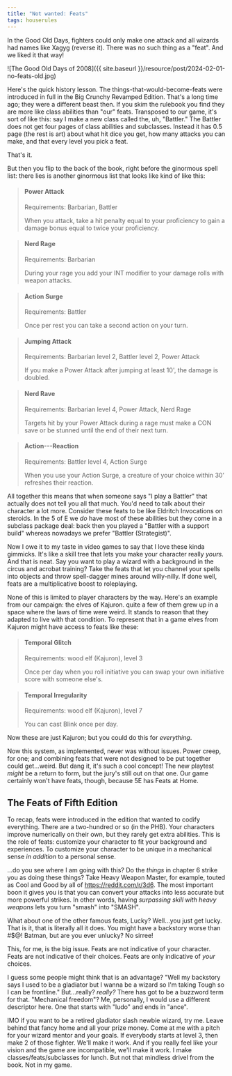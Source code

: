 ```yaml
---
title: "Not wanted: Feats"
tags: houserules
---
```


In the Good Old Days, fighters could only make one attack and all wizards had names like Xagyg (reverse it).
There was no such thing as a "feat".
And we liked it that way!

![The Good Old Days of 2008]({{ site.baseurl }}/resource/post/2024-02-01-no-feats-old.jpg)

Here's the quick history lesson.
The things-that-would-become-feats were introduced in full in the Big Crunchy Revamped Edition.
That's a long time ago; they were a different beast then.
If you skim the rulebook you find they are more like class abilities than "our" feats.
Transposed to our game, it's sort of like this:
say I make a new class called the, uh, "Battler."
The Battler does not get four pages of class abilities and subclasses.
Instead it has 0.5 page (the rest is art) about what hit dice you get, how many attacks you can make, and that every level you pick a feat.

That's it.

But then you flip to the back of the book, right before the ginormous spell list:
there lies is another ginormous list that looks like kind of like this:

> #### Power Attack
> 
> Requirements: Barbarian, Battler
> 
> When you attack, take a hit penalty equal to your proficiency to gain a damage bonus equal to twice your proficiency.

> #### Nerd Rage
> 
> Requirements: Barbarian
> 
> During your rage you add your INT modifier to your damage rolls with weapon attacks.

> #### Action Surge
> 
> Requirements: Battler
> 
> Once per rest you can take a second action on your turn.

> #### Jumping Attack
> 
> Requirements: Barbarian level 2, Battler level 2, Power Attack
> 
> If you make a Power Attack after jumping at least 10', the damage is doubled.

> #### Nerd Rave
> 
> Requirements: Barbarian level 4, Power Attack, Nerd Rage
> 
> Targets hit by your Power Attack during a rage must make a CON save or be stunned until the end of their next turn.

> #### Action---Reaction
> 
> Requirements: Battler level 4, Action Surge
> 
> When you use your Action Surge, a creature of your choice within 30' refreshes their reaction.

All together this means that when someone says "I play a Battler" that actually does not tell you all that much.
You'd need to talk about their character a lot more.
Consider these feats to be like Eldritch Invocations on steroids.
In the 5 of E we _do_ have most of these abilities but they come in a subclass package deal:
back then you played a "Battler with a support build" whereas nowadays we prefer "Battler (Strategist)".

Now I owe it to my taste in video games to say that I love these kinda gimmicks.
It's like a skill tree that lets you make your character really _yours_.
And that is neat.
Say you want to play a wizard with a background in the circus and acrobat training?
Take the feats that let you channel your spells into objects and throw spell-dagger mines around willy-nilly.
If done well, feats are a multiplicative boost to roleplaying.

None of this is limited to player characters by the way.
Here's an example from our campaign: the elves of Kajuron.
quite a few of them grew up in a space where the laws of time were weird.
It stands to reason that they adapted to live with that condition.
To represent that in a game elves from Kajuron might have access to feats like these:

> #### Temporal Glitch
> 
> Requirements: wood elf (Kajuron), level 3
> 
> Once per day when you roll initiative
> you can swap your own initiative score with someone else's.

> #### Temporal Irregularity
> 
> Requirements: wood elf (Kajuron), level 7
> 
> You can cast Blink once per day.

Now these are just Kajuron; but you could do this for _everything_.

Now this system, as implemented, never was without issues.
Power creep, for one; and combining feats that were not designed to be put together could get...weird.
But dang it, it's such a cool concept!
The new playtest _might_ be a return to form, but the jury's still out on that one.
Our game certainly won't have feats, though, because 5E has Feats at Home.

## The Feats of Fifth Edition

To recap, feats were introduced in the edition that wanted to codify everything.
There are a two-hundred or so (in the PHB).
Your characters improve numerically on their own, but they rarely get extra abilities.
This is the role of feats: customize your character to fit your background and experiences.
To customize your character to be unique in a mechanical sense _in addition_ to a personal sense.

...do you see where I am going with this?
Do the _things_ in chapter 6 strike you as doing these things?
Take Heavy Weapon Master, for example, touted as Cool and Good by all of <https://reddit.com/r/3d6>.
The most important boon it gives you is that you can convert your attacks into less accurate but more powerful strikes. 
In other words, having _surpassing skill with heavy weapons_ lets you turn "smash" into "SMASH".

What about one of the other famous feats, Lucky?
Well...you just get lucky.
That is it, that is literally all it does.
You might have a backstory worse than #$@! Batman, but are you ever unlucky?
No sirree!

This, for me, is the big issue.
Feats are not indicative of your character.
Feats are not indicative of their choices.
Feats are only indicative of _your_ choices.

I guess some people might think that is an advantage?
"Well my backstory says I used to be a gladiator but I wanna be a wizard so I'm taking Tough so I can be frontline."
But...really? _really?_
There has got to be a buzzword term for that.
"Mechanical freedom"?
Me, personally, I would use a different descriptor here.
One that starts with "ludo" and ends in "ance".

IMO if you want to be a retired gladiator slash newbie wizard, try me.
Leave behind that fancy home and all your prize money.
Come at me with a pitch for your wizard mentor and your goals.
If everybody starts at level 3, then make 2 of those fighter.
We'll make it work.
And if you really feel like your vision and the game are incompatible, we'll make it work.
I make classes/feats/subclasses for lunch.
But not that mindless drivel from the book.
Not in my game.
